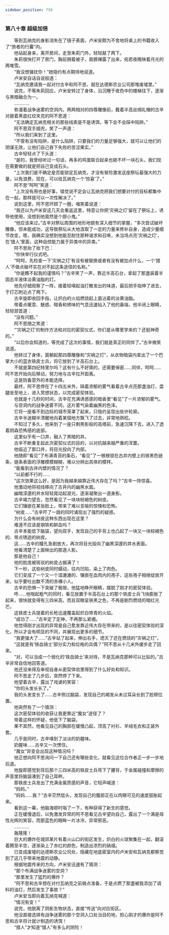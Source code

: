 ```yaml
---
sidebar_position: 758
---
```

### 第八十章 超级加倍  


　　等到瓦纳克的身影消失在了镜子表面，卢米安颇为不舍地将桌上的书籍收入了“旅者的行囊”内。  
　　他站起身来，离开房间，走至朱莉门外，轻轻敲了两下。  
　　朱莉很快打开了房门，胸前拥着被子，肩膀裸露了出来，宛若夜晚映着月光的两堆雪。  
　　“我没想骚扰你！”她隐约有点期待地说道。  
　　卢米安自话自说般道：  
　　“瓦纳克邀请我一起对付古辛和阿不思，就在达德斯农业公司那堆废墟里。”  
　　说完，不等朱莉回应，卢米安转过了身体，沿沉睡于夜色中的楼梯往下，逐渐与黑暗融合为一。  
　　…………  
　　弥漫着战争迷雾的空洞内，两两相对的四尊雕像前，戴着半高丝绸礼帽的古辛对披着黑底红纹夹克的阿不思道：  
　　“无法确定瓦纳克相关的那些线索是不是诱饵，等下会不会踩中陷阱。”  
　　阿不思双手插兜，笑了一声道：  
　　“所以我们来到了这里。  
　　“不管有没有陷阱，是什么陷阱，只要我们的力量足够强大，就可以让他们的阴谋无效，让他们自己吞下失败的苦涩果实。”  
　　古辛轻轻点了下头道：  
　　“是的，我曾经听过一句话，再多的鸡蛋联合起来也砸不坏一块石头，我们现在需要做的就是把自己变成石头。  
　　“上次我们是不确定是否能锁定瓦纳克，才没有冒险激发这座祭坛最强大的力量，以免浪费，现在，可以给瓦纳克一个‘惊喜’了。”  
　　阿不思“呵呵”笑道：  
　　“上次没有用也是好事，错觉说不定会让瓦纳克把我们想要对付的目标都集中在一起，那样就可以一次性解决了。”  
　　说到这里，阿不思环顾了一圈，嗤笑着说道：  
　　“我还以为卢米安这几天会重返这里，特意让你把‘灾祸之灯’留在了祭坛上，诱导他使用，没想到他竟然是个胆小鬼。”  
　　“他应该来过。”古辛对祭坛周围的地形地貌有深入细节的掌握，“多次尝试破坏雕像，但未能成功，这导致祭坛从大地汲取了一定的力量来修补自身，造成少量细节改变，嗯，我确实没想到他能忍耐住那种渴求和召唤，未当场点亮‘灾祸之灯’，在‘猎人’里面，这种自控能力属于异类中的异类。”  
　　阿不思抬了抬下巴：  
　　“你快举行仪式吧。  
　　“呵呵，先检查一下‘灾祸之灯’有没有被替换或者有没有被加点什么，一个‘猎人’不做点破坏实在对不起这条途径的名称。”  
　　“你是瞧不起我的谨慎吗？”古辛笑了一声，靠近半高石台，拿起了那盏装着半固态半液体淡黄油脂的灯。  
　　他先仔细观察了一阵，接着轻嗅起油灯散发出的味道，最后把手指伸了进去，于灯芯附近点了两下。  
　　古辛旋即收回手指，让炽白的火焰燃烧起上面沾着的淡黄油脂。  
　　带着点暖意、魅惑、暗香和锈味的气息迅速钻入了他的鼻端，他半闭上眼睛，轻轻颔首道：  
　　“没有问题。”  
　　阿不思随之笑道：  
　　“‘灾祸之灯’的制作方法和对应的密契仪式，你们是从哪里学来的？还挺神奇的。”  
　　“以后你会知道的，等完成了这次的事情，我们就是真正的同伴了。”古辛微笑说道。  
　　他转过了身体，面朝起那四尊雕像和“灾祸之灯”，从衣物暗袋内拿出了一个巴掌大小的蓝衣铁皮士兵，将它放到了半高石台上。  
　　不就是第四纪特里尔吗？这有什么不好猜的，还需要保密……同伴，呵呵……阿不思开始向后移动，努力地与古辛拉开距离。  
　　这是防备意外的本能选择。  
　　最终，阿不思停在了十四五米外，隔着浓郁的雾气看着古辛点亮那盏油灯，盘腿坐至地上，进入冥想状态，以完成密契体验。  
　　也就是十几秒的时间，古辛在充满诱惑感的暗香里“看见”了一片浓郁的雾气。  
　　与空洞内的战争迷雾不同，这片雾气染着幽黑的色泽。  
　　它将一座看不到边际的城市笼罩了起来，只隐约呈现出些许轮廓。  
　　古辛半迷糊半清醒地向着某個地方飘飞了过去，非常地熟稔。  
　　不知过了多久，他来到了一座只剩黑影般的高塔前，急速沉降下去，进入了透着阴森恐怖感的底部。  
　　这里似乎有一口井，融入了黑暗的井。  
　　古辛不断重复起此次密契仪式的目的，以对抗越来越严重的浑噩。  
　　他临近了那口井，将目光投向了内部。  
　　他随即“看见”了布满青苔的条石，“看见”了一根根锁在古井内壁上的铁黑色链条，链条表面的浮雕模模糊糊，难以分辨出具体的模样。  
　　“能看到古井内壁的情况了？  
　　“以前都不行的……  
　　“这次效果这么好，是因为我越来越靠近伟大存在了吗？”古辛一阵惊喜。  
　　他激动地将视线移向了古井内的幽黑水面。  
　　幽暗深邃的井水轻轻晃动起波光，逐渐凝聚出一道身影。  
　　古辛竭力望去，忽然看见了一块块棕褐色的树皮。  
　　它们镶嵌在某张脸上，带来了难以言喻的惊悚和恐怖。  
　　“树皮……”古辛吓了一跳的同时涌现出了强烈的疑惑。  
　　为什么会有树皮这种东西出现在这里？  
　　难道不应该是钢铁和鲜血吗？  
　　古辛本能低下脑袋，望向双手，发现自己的手背上也凸起了一块又一块棕褐色的、带点锈迹的树皮。  
　　这……古辛的瞳孔急剧放大，再次将目光投向了幽黑深邃的井水表面。  
　　他看清楚了上面映出的那道人影。  
　　那是他自己！  
　　他的脸庞被斑驳的树皮占据满了！  
　　下一秒，这些树皮同时蠕动，往内凹陷，染上了肉色。  
　　它们变成了一个又一个湿漉漉的、镶嵌在血肉内的孢子，这些孢子相继绽放开来，似乎要吐出数不清的赤裸小人。  
　　古辛的恐惧一下突破了极限，他猛地睁开眼睛，摆脱了刚才的密契体验。  
　　呼……他喘起粗气的同时，看见放置于半高石台上的那个铁皮士兵飞快膨胀了起来，很快就变得有三四米高，而且双眼呈铁黑之色，不再是剧烈燃烧的暗红光芒。  
　　这铁皮士兵提着的长枪迅速覆盖起炽白带青的火焰。  
　　“成功了……”古辛定了定神，不再那么紧绷。  
　　他觉得刚才出现的异常是自己愈发靠近伟大存在带来的，是以往密契体验的深化，所以才会有明显的不同，并展现出更多的细节。  
　　“我更强大了……”古辛站了起来，伸出右手，熄灭了还在燃烧的“灾祸之灯”。  
　　“这就是有‘铁血骑士’部分实力和位格的兵偶？”阿不思从十几米外缓步走了回来。  
　　“对，可以当成一个弱化的‘铁血骑士’来对待，不是瓦纳克那种可以比拟的。”古辛非常自信地回答道。  
　　他还没来得及审视自身从密契体验里得到了什么好处和知识。  
　　阿不思走了几步后，突然停了下来。  
　　他望着古辛，露出了戏谑的笑容：  
　　“你的头发长长了。”  
　　我的头发变长了……古辛侧过脑袋，发现自己的褐发从未过耳朵长到了脸颊位置。  
　　他突然有了一个猜测：  
　　这次密契体验的收获让我更靠近“魔女”途径了？  
　　带着这样的怀疑，他低下了脑袋。  
　　果不其然，他看见自己的胸部在缓慢凸起，顶高了衬衫、羊绒毛衣和正装外套。  
　　几乎是同时，古辛嗅到了淡淡的奶腥味。  
　　奶腥味……古辛又一次愣住。  
　　“魔女”异变会出现这种情况吗？  
　　他正想向阿不思询问一下自己还有哪些变化，就看见这位合作者正一步一步地后退。  
　　他旋即感觉到背后那个三四米高的铁皮士兵弯下了腰背，于金属碰撞和摩擦的声音里将脑袋凑到了自己耳畔。  
　　那铁皮士兵发出了充满金属质感的声音，它轻声喊道：  
　　“妈妈。”  
　　“妈妈……我？”古辛茫然低头，发现自己的腹部正在以肉眼可见的速度鼓胀起来。  
　　看到这一幕，他脑海顿时嗡了一下，有种获得了新生的感觉。  
　　正在缓慢退后，以免激发异常的阿不思看见古辛望向自己，露出了一个满是母性光辉的笑容，而那蓝色的眼眸一片冰冷，异常邪恶。  
　　…………  
　　轰隆隆！  
　　巨大的爆炸在城郊某片有着火山口的街区发生，炽白的火球聚集在一起，翻滚着腾至半空，逐渐染上了赤红的颜色，制造出浓烈的硝烟。  
　　已变成废墟的达德斯农业公司处，隐藏在地底密室内的卢米安和瓦纳克都察觉到了这几乎带来地震的动静。  
　　根据地震传来的方向，卢米安迅速有了猜测：  
　　“那个布满战争迷雾的空洞？  
　　“那里发生了猛烈的爆炸？  
　　“阿不思和古辛想在对付瓦纳克之前做点准备，于是点燃了那盏被我添加了调料的油灯，然后发生了事故？”  
　　卢米安当即向着瓦纳克喊道：  
　　“情况有变！”  
　　说完，他脱离了阴影生物状态，直接“传送”向对应街区。  
　　他没直接选择有战争迷雾的那个空洞入口处当目的地，担心刚才的爆炸是阿不思和古辛将计就计制造的诱饵！  
　　“猎人”才知道“猎人”有多么的阴险！  
